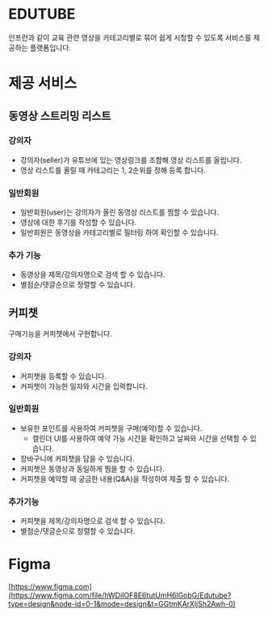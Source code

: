 # EDUTUBE

인프런과 같이 교육 관련 영상을 카테고리별로 묶어 쉽게 시청할 수 있도록 서비스를 제공하는 플랫폼입니다.

# 제공 서비스

## 동영상 스트리밍 리스트

### 강의자

- 강의자(seller)가 유튜브에 있는 영상링크를 조합해 영상 리스트를 올립니다.
- 영상 리스트를 올릴 때 카테고리는 1, 2순위를 정해 등록 합니다.

### 일반회원

- 일반회원(user)는 강의자가 올린 동영상 리스트를 찜할 수 있습니다.
- 영상에 대한 후기를 작성할 수 있습니다.
- 일반회원은 동영상을 카테고리별로 필터링 하여 확인할 수 있습니다.

### 추가 기능

- 동영상을 제목/강의자명으로 검색 할 수 있습니다.
- 별점순/댓글순으로 정렬할 수 있습니다.

## 커피챗

구매기능을 커피챗에서 구현합니다.

### 강의자

- 커피챗을 등록할 수 있습니다.
- 커피챗이 가능한 일자와 시간을 입력합니다.

### 일반회원

- 보유한 포인트를 사용하여 커피챗을 구매(예약)할 수 있습니다.
  - 캘린더 UI를 사용하여 예약 가능 시간을 확인하고 날짜와 시간을 선택할 수 있습니다.
- 장바구니에 커피챗을 담을 수 있습니다.
- 커피챗은 동영상과 동일하게 찜을 할 수 있습니다.
- 커피챗을 예약할 때 궁금한 내용(Q&A)을 작성하여 제출 할 수 있습니다.

### 추가기능

- 커피챗을 제목/강의자명으로 검색 할 수 있습니다.
- 별점순/댓글순으로 정렬할 수 있습니다.

# Figma

[https://www.figma.com](https://www.figma.com/file/hWDiIOF8E6tutUmH6lGobG/Edutube?type=design&node-id=0-1&mode=design&t=GGtmKArXljSh2Awh-0)
